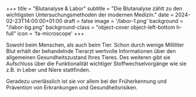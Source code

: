 +++
title = "Blutanalyse & Labor"
subtitle = "Die Blutanalyse zählt zu den wichtigsten Untersuchungsmethoden der modernen Medizin."
date = 2024-02-23T14:00:00+01:00
draft = false
image = '/labor-1.png'
background = "/labor-bg.png"
background-class = "object-cover object-left-bottom h-full"
icon = 'fa-microscope'
+++

Sowohl beim Menschen, als auch beim Tier. Schon durch wenige Milliliter Blut
erhält der behandelnde Tierarzt wertvolle Informationen über den allgemeinen
Gesundheitszustand Ihres Tieres. Des weiteren gibt sie Aufschluss über die
Funktionalität wichtiger Stoffwechselvorgänge wie sie z.B. in Leber und Niere
stattfinden.

Geradezu unerlässlich ist sie vor allem bei der Früherkennung und Prävention von
Erkrankungen und Gesundheitsrisiken.
